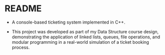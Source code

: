 # README

- A console-based ticketing system implemented in C++.

- This project was developed as part of my Data Structure course design, demonstrating the application of linked lists, queues, file operations, and modular programming in a real-world simulation of a ticket booking process.
